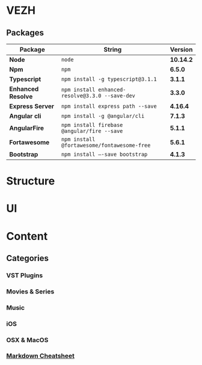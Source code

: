 
# VEZH


## Packages

Package | String | Version
--- | --- | ---
**Node**| `node` | **10.14.2**
**Npm** | `npm`| **6.5.0**
**Typescript** | `npm install -g typescript@3.1.1`| **3.1.1**
**Enhanced Resolve** | `npm install enhanced-resolve@3.3.0 --save-dev` | **3.3.0**
**Express Server** | `npm install express path --save` | **4.16.4**
**Angular cli** | `npm install -g @angular/cli` | **7.1.3**
**AngularFire** | `npm install firebase @angular/fire --save ` | **5.1.1**
**Fortawesome** | `npm install @fortawesome/fontawesome-free` | **5.6.1**
**Bootstrap** | `npm install —-save bootstrap` | **4.1.3**


# Structure


# UI


# Content

## Categories


### VST Plugins

### Movies & Series

### Music

### iOS

### OSX & MacOS


### [Markdown Cheatsheet](https://github.com/adam-p/markdown-here/wiki/Markdown-Cheatsheet#wiki-pages-box)
